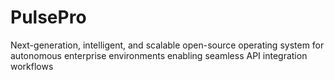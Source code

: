 # PulsePro
Next-generation, intelligent, and scalable open-source operating system for autonomous enterprise environments enabling seamless API integration workflows
